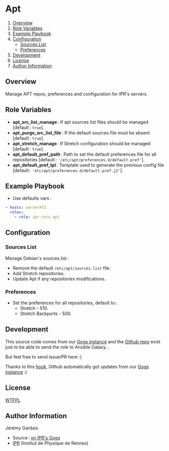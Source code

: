 # Apt

1. [Overview](#overview)
2. [Role Variables](#role-variables)
3. [Example Playbook](#example-playbook)
4. [Configuration](#configuration)
    * [Sources List](#sources-list)
    * [Preferences](#preferences)
5. [Development](#development)
6. [License](#license)
7. [Author Information](#author-information)

## Overview

Manage APT repos, preferences and configuration for IPR's servers.

## Role Variables

* **apt_src_list_manage** : If apt sources list files should be managed [default : `true`].
* **apt_purge_src_list_file** : If the default sources.file must be absent [default : `true`].
* **apt_stretch_manage** : If Stretch configuration should be managed [default : `true`].
* **apt_default_pref_path** : Path to set the default preferences file for all repositories [default : `'/etc/apt/preferences.d/default.pref'`].
* **apt_default_pref_tpl** : Template used to generate the previous config file [default : `'etc/apt/preferences.d/default.pref.j2'`].

## Example Playbook

* Use defaults vars :

``` yml
- hosts: serverXYZ
  roles:
    - role: ipr-cnrs.apt
```

## Configuration

### Sources List

Manage Debian's sources.list :
* Remove the default `/etc/apt/sources.list` file.
* Add Stretch repositories.
* Update Apt if any repositories modifications.

### Preferences

* Set the preferences for all repositories, default to :
  - Stretch - 510.
  - Stretch Backports - 500.

## Development

This source code comes from our [Gogs instance][apt source] and the [Github repo][apt github] exist just to be able to send the role to Ansible Galaxy…

But feel free to send issue/PR here :)

Thanks to this [hook][gogs to github hook], Github automatically got updates from our [Gogs instance][apt source] :)

## License

[WTFPL][wtfpl website]

## Author Information

Jérémy Gardais
* Source : [on IPR's Gogs][apt source]
* [IPR][ipr website] (Institut de Physique de Rennes)

[gogs to github hook]: https://stackoverflow.com/a/21998477
[apt source]: https://git.ipr.univ-rennes1.fr/cellinfo/ansible.apt
[apt github]: https://github.com/ipr-cnrs/apt
[wtfpl website]: http://www.wtfpl.net/about/
[ipr website]: https://ipr.univ-rennes1.fr/

